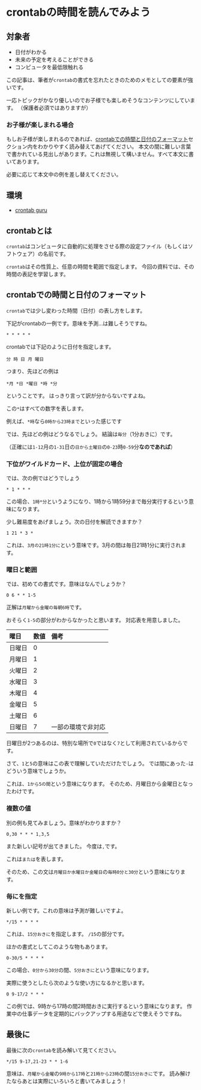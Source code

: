 # crontabの時間を読んでみよう

## 対象者
- 日付がわかる
- 未来の予定を考えることができる
- コンピュータを最低限触れる

この記事は、筆者が`crontab`の書式を忘れたときのためのメモとしての要素が強いです。

一応トピックがかなり優しいのでお子様でも楽しめそうなコンテンツにしています。
（保護者必須ではありますが）

### お子様が楽しまれる場合
もしお子様が楽しまれるのであれば、[crontabでの時間と日付のフォーマット](#crontabでの時間と日付のフォーマット)セクション内をわかりやすく読み替えてあげてください。
本文の間に難しい言葉で書かれている見出しがあります。これは無視して構いません。すべて本文に書いてあります。

必要に応じて本文中の例を差し替えてください。

## 環境
- [crontab guru](https://crontab.guru)

## crontabとは
`crontab`はコンピュータに自動的に処理をさせる際の設定ファイル（もしくはソフトウェア）の名前です。

`crontab`はその性質上、任意の時間を範囲で指定します。
今回の資料では、その時間の表記を学習します。

## crontabでの時間と日付のフォーマット
`crontab`では少し変わった時間（日付）の表し方をします。

下記がcrontabの一例です。意味を予測…は難しそうですね。
```
* * * * *
```

crontabでは下記のように日付を指定します。
```
分 時 日 月 曜日
```

つまり、先ほどの例は
```
*月 *日 *曜日 *時 *分
```
ということです。
はっきり言って訳が分からないですよね。

この`*`はすべての数字を表します。

例えば、`*時`なら`0時から23時まで`といった感じです

では、先ほどの例はどうなるでしょう。
結論は`毎分`（1分おきに）です。

（正確には`1-12`月の`1-31`日の`日から土曜日`の`0-23`時`0-59`分**なのであれば**）

### 下位がワイルドカード、上位が固定の場合

では、次の例ではどうでしょう
```
* 1 * * *
```

この場合、`1時*分`というようになり、1時から1時59分まで毎分実行するという意味になります。

少し難易度をあげましょう。次の日付を解読できますか？
```
1 21 * 3 *
```

これは、`3月の21時1分に`という意味です。3月の間は毎日21時1分に実行されます。

### 曜日と範囲

では、初めての書式です。意味はなんでしょうか？
```
0 6 * * 1-5
```

正解は`月曜から金曜の毎朝6時`です。

おそらく`1-5`の部分がわからなかったと思います。
対応表を用意しました。

|曜日|数値|備考|
|:--|:--|:--|
|日曜日|0||
|月曜日|1||
|火曜日|2||
|水曜日|3||
|木曜日|4||
|金曜日|5||
|土曜日|6||
|日曜日|7|一部の環境で非対応|

日曜日が2つあるのは、特別な場所で`0`ではなく`7`として利用されているからです。

さて、`1`と`5`の意味はこの表で理解していただけたでしょう。
では間にあった`-`はどういう意味でしょうか。

これは、`1から5の間`という意味になります。
そのため、月曜日から金曜日となったわけです。

### 複数の値

別の例も見てみましょう。意味がわかりますか？
```
0,30 * * * 1,3,5
```

また新しい記号が出てきました。
今度は`,`です。

これは`または`を表します。

そのため、この文は`月曜日か水曜日か金曜日`の`毎時0分と30分`という意味になります。

### 毎にを指定

新しい例です。これの意味は予測が難しいですよ。
```
*/15 * * * *
```

これは、`15分おきに`を指定します。
`/15`の部分です。

ほかの書式としてこのような物もあります。
```
0-30/5 * * * *
```

この場合、`0分から30分`の間、`5分おきに`という意味になります。

実際に使うとしたら次のような使い方になるかと思います。
```
0 9-17/2 * * *
```

この例では、9時から17時の間2時間おきに実行するという意味になります。
作業中の仕事データを定期的にバックアップする用途などで使えそうですね。

## 最後に
最後に次の`crontab`を読み解いて見てください。
```
*/15 9-17,21-23 * * 1-6
```

意味は、`月曜から金曜`の`9時から17時`と`21時から23時`の間`15分おきに`です。
読み解けたならあとは実際にいろいろと書いてみましょう！